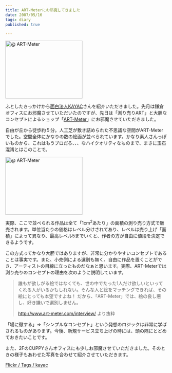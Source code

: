 ```yaml
---
title: ART-Meterにお邪魔してきました
date: 2007/05/16
tags: diary
published: true

---
```


<p>
<a href="http://www.flickr.com/photos/katsuma/492727842/" title="Photo Sharing"><img src="http://farm1.static.flickr.com/203/492727842_2da6f46681_m.jpg" width="240" height="180" alt="@ ART-Meter" /></a>
</p>

<p>
ふとしたきっかけから<a href="http://kayac.com">面白法人KAYAC</a>さんを紹介いただきました。先月は鎌倉オフィスにお邪魔させていただいたのですが、先日は「測り売りART」と大胆なコンセプトによるショップ「<a href="http://www.art-meter.com">ART-Meter</a>」にお邪魔させていただきました。
</p>


<p>
自由が丘から徒歩約５分。人工芝が敷き詰められた不思議な空間がART-Meterでした。空間全体にかなりの数の絵画が並べられています。かなり素人さんっぽいものから、これはもうプロだろ、、、なハイクオリティなものまで、まさに玉石混淆とはこのことで。
</p>

<p>
<a href="http://www.flickr.com/photos/katsuma/492747493/" title="Photo Sharing"><img src="http://farm1.static.flickr.com/196/492747493_6d2f5022a8_m.jpg" width="240" height="180" alt="@ ART-Meter" /></a>
</p>

<p>実際、ここで並べられる作品は全て「1cm<sup>2</sup>あたり」の面積の測り売り方式で販売されます。単位当たりの価格はレベル分けされてあり、レベルは売り上げ「面積」によって異なり、最高レベル5までいくと、作者の方が自由に値段を決定できるようです。</p>

<p>この方式ってかなり大胆ではありますが、非常に分かりやすいコンセプトであることは事実です。また、小売側による選別も無く、自由に作品を置くことができ、アーティストの目線に立ったものだなぁと思います。実際、ART-Meterでは測り売りのコンセプトの理由を次のように説明しています。</p>


<blockquote>
<p>
誰もが欲しがる絵ではなくても、世の中でたった1人だけ欲しいといってくれる人がいるかもしれない。そんな人と絵をマッチングできれば、その絵にとっても本望ですよね！
だから、「ART-Meter」では、絵の良し悪し、好き嫌いで選別しません。
</p>
<p>
<a href="http://www.art-meter.com/interview/">http://www.art-meter.com/interview/</a> より抜粋
</p>
</blockquote>

<p>「場に徹する」=>「シンプルなコンセプト」という発想のロジックは非常に学ばされるものがあります。今後、新規サービス立ち上げの時には、頭の隅にとどめておきたいことです。</p>

<p>また、2FのCUPPYさんオフィスにも少しお邪魔させていただきました。そのときの様子もあわせた写真を合わせて紹介させていただきます。</p>

<p><a href="http://www.flickr.com/photos/katsuma/tags/kayac/">Flickr / Tags / kayac</a></p>
